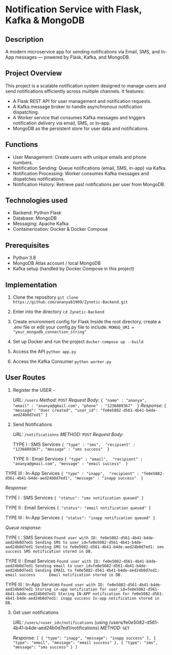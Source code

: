 # Notification Service with Flask, Kafka & MongoDB

## Description

A modern microservice app for sending notifications via Email, SMS, and In-App messages — powered by Flask, Kafka, and MongoDB.

## Project Overview

This project is a scalable notification system designed to manage users and send notifications efficiently across multiple channels. It features:
  - A Flask REST API for user management and notification requests.
  - A Kafka message broker to handle asynchronous notification dispatching.
  - A Worker service that consumes Kafka messages and triggers notification delivery via email, SMS, or in-app.
  - MongoDB as the persistent store for user data and notifications.

## Functions

  - User Management: Create users with unique emails and phone numbers.
  - Notification Sending: Queue notifications (email, SMS, in-app) via Kafka.
  - Notification Processing: Worker consumes Kafka messages and dispatches notifications.
  - Notification History: Retrieve past notifications per user from MongoDB.

## Technologies used

  - Backend: Python Flask 
  - Database: MongoDB 
  - Messaging: Apache Kafka 
  - Containerization: Docker & Docker Compose

## Prerequisites

  - Python 3.8
  - MongoDB Atlas account / local MongoDB
  - Kafka setup (handled by Docker Compose in this project)

## Implementation

1. Clone the repository
   `git clone https://github.com/ananyab1909/Zynetic-Backend.git`

2. Enter into the directory
   `cd Zynetic-Backend`

3. Create environment config for Flask
   Inside the root directory, create a .env file or edit your config.py file to include:
  `MONGO_URI = "your_mongodb_connection_string"`

4. Set up Docker and run the project
   `docker-compose up --build`

5. Access the API
   `python app.py`

6. Access the Kafka Consumer
   `python worker.py`

## User Routes

1. Register the USER -
   
   *URL:* `/users`
   *Method:* `POST`
   *Request Body:*
     `{
        "name" : "ananya", 
      	"email" : "ananya@gmail.com",
      	"phone" : "1236889367" 
      }`
   *Response:*
   `{
    	"message": "User created",
    	"user_id": "fe0e5082-d561-4b41-b4de-aed24b0d7ed1"
    }`

2. Send Notifications

   *URL:* `/notificationns`
   *METHOD:* `POST`
   *Request Body:*
   
   TYPE I : SMS Services
   `{
      "type" : "sms", 
    	"recipient" : "1236889367",
    	"message" : "sms success" 
    }`
   
   TYPE II : Email Services
   `{
      "type" : "email", 
    	"recipient" : "ananya@gmail.com",
    	"message" : "email success" 
    }`
   
  TYPE III : In-App Services
  `{
    "type" : "inapp", 
  	"recipient" : "fe0e5082-d561-4b41-b4de-aed24b0d7ed1",
  	"message" : "inapp success" 
  }`

  *Response:*
  
  TYPE I : SMS Services
  `{
  	"status": "sms notification queued"
  }`
  
  TYPE II : Email Services
  `{
  	"status": "email notification queued"
  }`
  
  TYPE III : In-App Services
  `{
  	"status": "inapp notification queued"
  }`

  *Queue response:*
  
  TYPE I : SMS Services
  `Found user with ID: fe0e5082-d561-4b41-b4de-aed24b0d7ed1
  Sending SMS to user_id=fe0e5082-d561-4b41-b4de-aed24b0d7ed1
  Sending SMS to fe0e5082-d561-4b41-b4de-aed24b0d7ed1: sms success
  SMS notification stored in DB.`

  TYPE II : Email Services
  `Found user with ID: fe0e5082-d561-4b41-b4de-aed24b0d7ed1
  Sending email to user_id=fe0e5082-d561-4b41-b4de-aed24b0d7ed1
  Sending EMAIL to fe0e5082-d561-4b41-b4de-aed24b0d7ed1: email success     
  Email notification stored in DB.`
  
  TYPE III : In-App Services
  `Found user with ID: fe0e5082-d561-4b41-b4de-aed24b0d7ed1
  Storing in-app notification for user_id=fe0e5082-d561-4b41-b4de-aed24b0d7ed1
  Storing IN-APP notification for fe0e5082-d561-4b41-b4de-aed24b0d7ed1: inapp success
  In-app notification stored in DB.`

3. Get user notifications
   
   *URL:* `/users/<user_id>/notifications` (using /users/fe0e5082-d561-4b41-b4de-aed24b0d7ed1/notifications)
   *METHOD:* `GET`

   *Response:*
   `[
    	{
    		"type": "inapp",
    		"message": "inapp success"
    	},
    	{
    		"type": "email",
    		"message": "email success"
    	},
    	{
    		"type": "sms",
    		"message": "sms success"
    	}
  ]`
